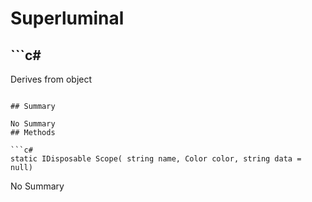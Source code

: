 # Superluminal

## ```c#
Derives from object
```

## Summary

No Summary
## Methods

```c#
static IDisposable Scope( string name, Color color, string data = null) 
```
No Summary
